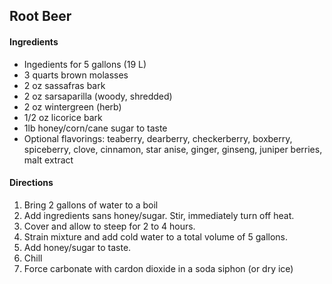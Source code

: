 ## Root Beer

#### Ingredients

* Ingedients for 5 gallons (19 L)
* 3 quarts brown molasses
* 2 oz sassafras bark
* 2 oz sarsaparilla (woody, shredded)
* 2 oz wintergreen (herb)
* 1/2 oz licorice bark
* 1lb honey/corn/cane sugar to taste
* Optional flavorings: teaberry, dearberry, checkerberry, boxberry, spiceberry, clove, cinnamon, star anise, ginger, ginseng, juniper berries, malt extract

#### Directions

1. Bring 2 gallons of water to a boil
2. Add ingredients sans honey/sugar. Stir, immediately turn off heat.
3. Cover and allow to steep for 2 to 4 hours.
4. Strain mixture and add cold water to a total volume of 5 gallons.
5. Add honey/sugar to taste.
6. Chill
7. Force carbonate with cardon dioxide in a soda siphon (or dry ice)
